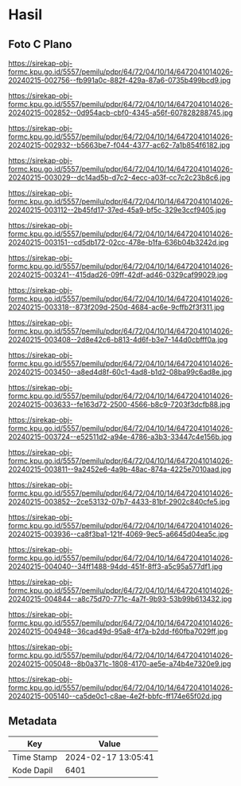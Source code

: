 # Hasil

## Foto C Plano

https://sirekap-obj-formc.kpu.go.id/5557/pemilu/pdpr/64/72/04/10/14/6472041014026-20240215-002756--fb991a0c-882f-429a-87a6-0735b499bcd9.jpg

https://sirekap-obj-formc.kpu.go.id/5557/pemilu/pdpr/64/72/04/10/14/6472041014026-20240215-002852--0d954acb-cbf0-4345-a56f-607828288745.jpg

https://sirekap-obj-formc.kpu.go.id/5557/pemilu/pdpr/64/72/04/10/14/6472041014026-20240215-002932--b5663be7-f044-4377-ac62-7a1b854f6182.jpg

https://sirekap-obj-formc.kpu.go.id/5557/pemilu/pdpr/64/72/04/10/14/6472041014026-20240215-003029--dc14ad5b-d7c2-4ecc-a03f-cc7c2c23b8c6.jpg

https://sirekap-obj-formc.kpu.go.id/5557/pemilu/pdpr/64/72/04/10/14/6472041014026-20240215-003112--2b45fd17-37ed-45a9-bf5c-329e3ccf9405.jpg

https://sirekap-obj-formc.kpu.go.id/5557/pemilu/pdpr/64/72/04/10/14/6472041014026-20240215-003151--cd5db172-02cc-478e-b1fa-636b04b3242d.jpg

https://sirekap-obj-formc.kpu.go.id/5557/pemilu/pdpr/64/72/04/10/14/6472041014026-20240215-003241--415dad26-09ff-42df-ad46-0329caf99029.jpg

https://sirekap-obj-formc.kpu.go.id/5557/pemilu/pdpr/64/72/04/10/14/6472041014026-20240215-003318--873f209d-250d-4684-ac6e-9cffb2f3f311.jpg

https://sirekap-obj-formc.kpu.go.id/5557/pemilu/pdpr/64/72/04/10/14/6472041014026-20240215-003408--2d8e42c6-b813-4d6f-b3e7-144d0cbfff0a.jpg

https://sirekap-obj-formc.kpu.go.id/5557/pemilu/pdpr/64/72/04/10/14/6472041014026-20240215-003450--a8ed4d8f-60c1-4ad8-b1d2-08ba99c6ad8e.jpg

https://sirekap-obj-formc.kpu.go.id/5557/pemilu/pdpr/64/72/04/10/14/6472041014026-20240215-003633--fe163d72-2500-4566-b8c9-7203f3dcfb88.jpg

https://sirekap-obj-formc.kpu.go.id/5557/pemilu/pdpr/64/72/04/10/14/6472041014026-20240215-003724--e52511d2-a94e-4786-a3b3-33447c4e156b.jpg

https://sirekap-obj-formc.kpu.go.id/5557/pemilu/pdpr/64/72/04/10/14/6472041014026-20240215-003811--9a2452e6-4a9b-48ac-874a-4225e7010aad.jpg

https://sirekap-obj-formc.kpu.go.id/5557/pemilu/pdpr/64/72/04/10/14/6472041014026-20240215-003852--2ce53132-07b7-4433-81bf-2902c840cfe5.jpg

https://sirekap-obj-formc.kpu.go.id/5557/pemilu/pdpr/64/72/04/10/14/6472041014026-20240215-003936--ca8f3ba1-121f-4069-9ec5-a6645d04ea5c.jpg

https://sirekap-obj-formc.kpu.go.id/5557/pemilu/pdpr/64/72/04/10/14/6472041014026-20240215-004040--34ff1488-94dd-451f-8ff3-a5c95a577df1.jpg

https://sirekap-obj-formc.kpu.go.id/5557/pemilu/pdpr/64/72/04/10/14/6472041014026-20240215-004844--a8c75d70-771c-4a7f-9b93-53b99b613432.jpg

https://sirekap-obj-formc.kpu.go.id/5557/pemilu/pdpr/64/72/04/10/14/6472041014026-20240215-004948--36cad49d-95a8-4f7a-b2dd-f60fba7029ff.jpg

https://sirekap-obj-formc.kpu.go.id/5557/pemilu/pdpr/64/72/04/10/14/6472041014026-20240215-005048--8b0a371c-1808-4170-ae5e-a74b4e7320e9.jpg

https://sirekap-obj-formc.kpu.go.id/5557/pemilu/pdpr/64/72/04/10/14/6472041014026-20240215-005140--ca5de0c1-c8ae-4e2f-bbfc-ff174e65f02d.jpg


## Metadata

| Key        | Value               |
| ---------- | ------------------- |
| Time Stamp | 2024-02-17 13:05:41 |
| Kode Dapil | 6401                |




